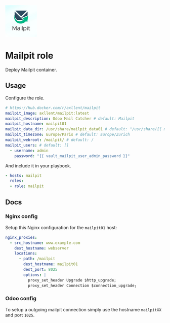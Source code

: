 <img src="/logos/mailpit.png" alt="mailpit logo" width="100" height="100">

# Mailpit role

Deploy Mailpit container.

## Usage

Configure the role.

```yml
# https://hub.docker.com/r/axllent/mailpit
mailpit_image: axllent/mailpit:latest
mailpit_description: Odoo Mail Catcher # default: Mailpit
mailpit_hostname: mailpit01
mailpit_data_dir: /usr/share/mailpit_data01 # default: "/usr/share/{{ mailpit_hostname }}"
mailpit_timezone: Europe/Paris # default: Europe/Zurich
mailpit_webroot: /mailpit/ # default: /
mailpit_users: # default: []
  - username: admin
    password: "{{ vault_mailpit_user_admin_password }}"
```

And include it in your playbook.

```yml
- hosts: mailpit
  roles:
  - role: mailpit
```

## Docs

### Nginx config

Setup this Nginx configuration for the `mailpit01` host:

```yaml
nginx_proxies:
  - src_hostname: www.example.com
    dest_hostname: webserver
    locations:
      - path: /mailpit
        dest_hostname: mailpit01
        dest_port: 8025
        options: |
          proxy_set_header Upgrade $http_upgrade;
          proxy_set_header Connection $connection_upgrade; 
```

### Odoo config

To setup a outgoing mailpit connection simply use the hostname `mailpitXX` and port `1025`. 
